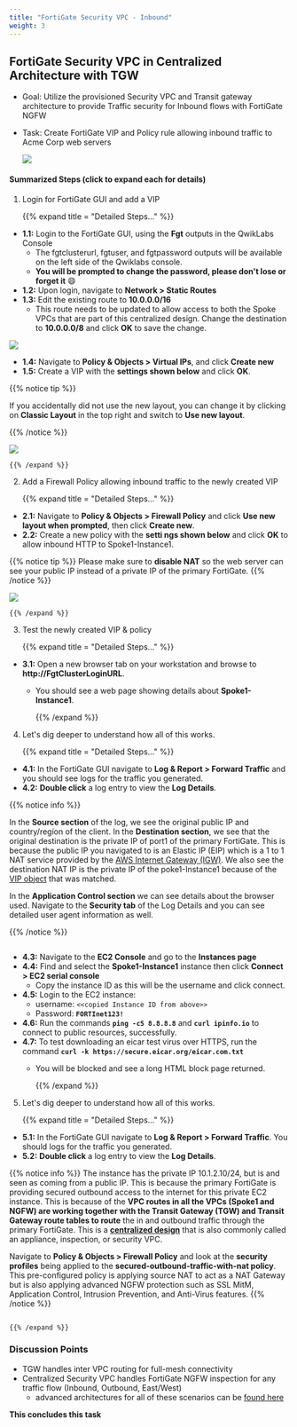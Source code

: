 ```yaml
---
title: "FortiGate Security VPC - Inbound"
weight: 3
---
```



## FortiGate Security VPC in Centralized Architecture with TGW 
- Goal: Utilize the provisioned Security VPC and Transit gateway architecture to provide Traffic security for Inbound flows with FortiGate NGFW
- Task: Create FortiGate VIP and Policy rule allowing inbound traffic to Acme Corp web servers

  ![](image-fgcp-tgw.png)

#### Summarized Steps (click to expand each for details)

1. Login for FortiGate GUI and add a VIP

    {{% expand title = "Detailed Steps..." %}}

- **1.1:** Login to the FortiGate GUI, using the **Fgt** outputs in the QwikLabs Console
  - The fgtclusterurl, fgtuser, and fgtpassword outputs will be available on the left side of the Qwiklabs console. 
  - **You will be prompted to change the password, please don't lose  or forget it** :smile:
- **1.2:** Upon login, navigate to **Network > Static Routes**
- **1.3:** Edit the existing route to **10.0.0.0/16**
  - This route needs to be updated to allow access to both the Spoke VPCs that are part of this centralized design. Change the destination to **10.0.0.0/8** and click **OK** to save the change.

![](image-t3-1.png)

- **1.4:** Navigate to **Policy & Objects > Virtual IPs**, and click **Create new**
- **1.5:** Create a VIP with the **settings shown below** and click **OK**.

{{% notice tip %}}

If you accidentally did not use the new layout, you can change it by clicking on **Classic Layout** in the top right and switch to **Use new layout**.

{{% /notice %}}

![](image-t3-2.png)

    {{% /expand %}}

2. Add a Firewall Policy allowing inbound traffic to the newly created VIP

    {{% expand title = "Detailed Steps..." %}}

- **2.1:**  Navigate to **Policy & Objects > Firewall Policy** and click **Use new layout when prompted**, then click **Create new**. 
- **2.2:** Create a new policy with the **setti ngs shown below** and click **OK** to allow inbound HTTP to Spoke1-Instance1.

{{% notice tip %}}
Please make sure to **disable NAT** so the web server can see your public IP instead of a private IP of the primary FortiGate.
{{% /notice %}}

![](image-t3-3.png)

    {{% /expand %}}

3.  Test the newly created VIP & policy

    {{% expand title = "Detailed Steps..." %}}

- **3.1:** Open a new browser tab on your workstation and browse to **http://**FgtClusterLoginURL****. 
  - You should see a web page showing details about **Spoke1-Instance1**.

    {{% /expand %}}
  
4. Let's dig deeper to understand how all of this works.

    {{% expand title = "Detailed Steps..." %}}

- **4.1:** In the FortiGate GUI navigate to **Log & Report > Forward Traffic** and you should see logs for the traffic you generated. 
- **4.2:** **Double click** a log entry to view the **Log Details**.

{{% notice info %}}

In the **Source section** of the log, we see the original public IP and country/region of the client. In the **Destination section**, we see that the original destination is the private IP of port1 of the primary FortiGate. This is because the public IP you navigated to is an Elastic IP (EIP) which is a 1 to 1 NAT service provided by the [AWS Internet Gateway (IGW)](https://docs.aws.amazon.com/vpc/latest/userguide/VPC_Internet_Gateway.html). We also see the destination NAT IP is the private IP of the poke1-Instance1 because of the [VIP object](https://fortinetcloudcse.github.io/FGCP-in-AWS/7_usecases/71_usecase1.html) that was matched.

In the **Application Control section** we can see details about the browser used. Navigate to the **Security tab** of the Log Details and you can see detailed user agent information as well.

{{% /notice %}}

![]()

- **4.3:** Navigate to the **EC2 Console** and go to the **Instances page**
- **4.4:** Find and select the **Spoke1-Instance1** instance then click **Connect > EC2 serial console**
  - Copy the instance ID as this will be the username and click connect. 
- **4.5:** Login to the EC2 instance:
    - username: `<<copied Instance ID from above>>`
    - Password: **`FORTInet123!`**
- **4.6:** Run the commands **`ping -c5 8.8.8.8`** and **`curl ipinfo.io`** to connect to public resources, successfully. 
- **4.7:** To test downloading an eicar test virus over HTTPS, run the command **`curl -k https://secure.eicar.org/eicar.com.txt`**
  - You will be blocked and see a long HTML block page returned. 

    {{% /expand %}}
 
5. Let's dig deeper to understand how all of this works.

    {{% expand title = "Detailed Steps..." %}}
![]()

- **5.1:** In the FortiGate GUI navigate to **Log & Report > Forward Traffic**.  You should logs for the traffic you generated. 
- **5.2:** **Double click** a log entry to view the **Log Details**.

{{% notice info %}}
The instance has the private IP 10.1.2.10/24, but is and seen as coming from a public IP. This is because the primary FortiGate is providing secured outbound access to the internet for this private EC2 instance. This is because of the **VPC routes in all the VPCs (Spoke1 and NGFW) are working together with the Transit Gateway (TGW) and Transit Gateway route tables to route** the in and outbound traffic through the primary FortiGate. This is a [**centralized design**](https://docs.aws.amazon.com/vpc/latest/tgw/transit-gateway-appliance-scenario.html) that is also commonly called an appliance, inspection, or security VPC.

Navigate to **Policy & Objects > Firewall Policy** and look at the **security profiles** being applied to the **secured-outbound-traffic-with-nat policy**. This pre-configured policy is applying source NAT to act as a NAT Gateway but is also applying advanced NGFW protection such as SSL MitM, Application Control, Intrusion Prevention, and Anti-Virus features.
{{% /notice %}}

![]()

    {{% /expand %}}

### Discussion Points
- TGW handles inter VPC routing for full-mesh connectivity
- Centralized Security VPC handles FortiGate NGFW inspection for any traffic flow (Inbound, Outbound, East/West)
  - advanced architectures for all of these scenarios can be [found here](https://github.com/FortinetCloudCSE/.github/blob/main/profile/AWS/README.md)

**This concludes this task**
